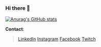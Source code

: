 ### Hi there 👋

[![Anurag's GitHub stats](https://github-readme-stats.vercel.app/api?username=jhonathadev&theme=dark&show_icons=true)](https://github.com/anuraghazra/github-readme-stats)

**Contact**:
> [LinkedIn](https://www.linkedin.com/in/jhonathacordeiro/)
> [Instagram](https://www.instagram.com/jhonscriptt/)
> [Facebook](https://www.facebook.com/jhonathahandz/)
> [Twitch](https://www.twitch.tv/jhonscriptt/)


<!--
**jhonathadev/jhonathadev** is a ✨ _special_ ✨ repository because its `README.md` (this file) appears on your GitHub profile.

Here are some ideas to get you started:

- 🔭 I’m currently working on ...
- 🌱 I’m currently learning ...
- 👯 I’m looking to collaborate on ...
- 🤔 I’m looking for help with ...
- 💬 Ask me about ...
- 📫 How to reach me: ...
- 😄 Pronouns: ...
- ⚡ Fun fact: ...
-->
